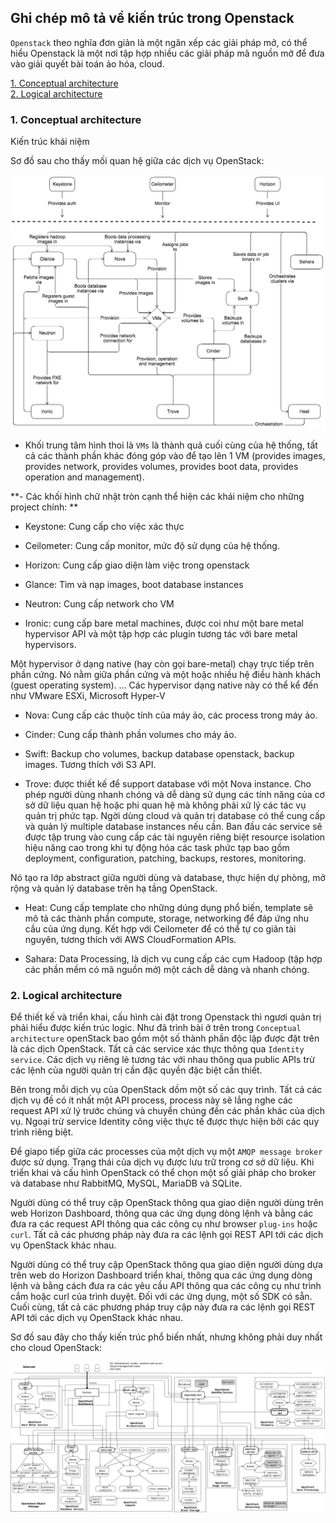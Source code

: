 ## Ghi chép mô tả về kiến trúc trong Openstack

`Openstack` theo nghĩa đơn giản là một ngăn xếp các giải pháp mở, có thể hiểu Openstack là một nơi tập hợp nhiều các giải pháp mã nguồn mở để đưa vào giải quyết bài toán ảo hóa, cloud.

[1. Conceptual architecture](#conceptual)<br>
[2. Logical architecture](#logical)<br>

<a name="conceptual"></a>
### 1. Conceptual architecture

Kiến trúc khái niệm

Sơ đồ sau cho thấy mối quan hệ giữa các dịch vụ OpenStack:

![](../images/kien-truc-openstack/openstack_kilo_conceptual_arch.png)

- Khối trung tâm hình thoi là `VMs` là thành quả cuối cùng của hệ thống, tất cả các thành phần khác đóng góp vào để tạo lên 1 VM (provides images, provides network, provides volumes, provides boot data, provides operation and management).

**- Các khối hình chữ nhật tròn cạnh thể hiện các khái niệm cho những project chính: **


- Keystone: Cung cấp cho việc xác thực

- Ceilometer: Cung cấp monitor, mức độ sử dụng của hệ thống.

- Horizon: Cung cấp giao diện làm việc trong openstack

- Glance: Tìm và nạp images, boot database instances

- Neutron: Cung cấp network cho VM

- Ironic: cung cấp bare metal machines, được coi như một bare metal hypervisor API và một tập hợp các plugin tương tác với bare metal hypervisors.

Một hypervisor ở dạng native (hay còn gọi bare-metal) chạy trực tiếp trên phần cứng. Nó nằm giữa phần cứng và một hoặc nhiều hệ điều hành khách (guest operating system). ... Các hypervisor dạng native này có thể kể đến như VMware ESXi, Microsoft Hyper-V

- Nova: Cung cấp các thuộc tính của máy ảo, các process trong máy ảo.

- Cinder: Cung cấp thành phần volumes cho máy ảo.

- Swift: Backup cho volumes, backup database openstack, backup images. Tương thích với S3 API.

- Trove: được thiết kế để support database với một Nova instance. Cho phép người dùng nhanh chóng và dễ dàng sử dụng các tính năng của cơ sở dữ liệu quan hệ hoặc phi quan hệ mà không phải xử lý các tác vụ quản trị phức tạp. Ngời dùng cloud và quản trị database có thể cung cấp và quản lý multiple database instances nếu cần. Ban đầu các service sẽ được tập trung vào cung cấp các tài nguyên riêng biệt resource isolation hiệu năng cao trong khi tự động hóa các task phức tạp bao gồm deployment, configuration, patching, backups, restores, monitoring.

Nó tạo ra lớp abstract giữa người dùng và database, thực hiện dự phòng, mở rộng và quản lý database trên hạ tầng OpenStack.

- Heat:  Cung cấp template cho những dúng dụng phổ biến, template sẽ mô tả các thành phần compute, storage, networking để đáp ứng nhu cầu của ứng dụng. Kết hợp với Ceilometer để có thể tự co giãn tài nguyên, tương thích với AWS CloudFormation APIs.

- Sahara: Data Processing, là dịch vụ cung cấp các cụm Hadoop (tập hợp các phần mềm có mã nguồn mở) một cách dễ dàng và nhanh chóng.

<a name="logical"></a>
### 2. Logical architecture

Để thiết kế và triển khai, cấu hình cài đặt trong Openstack thì ngươi quản trị phải hiểu được kiến trúc logic. Như đã trình bài ở trên trong `Conceptual architecture` openStack bao gồm một số thành phần độc lập được đặt trên là các dịch OpenStack. Tất cả các service xác thực thông qua `Identity service`. Các dịch vụ riêng lẻ tương tác với nhau thông qua public APIs trừ các lệnh của người quản trị cần đặc quyền đặc biệt cần thiết.

Bên trong mỗi dịch vụ của OpenStack dồm một số các quy trình. Tất cả các dịch vụ đề có ít nhất một API process, process này sẽ lắng nghe các request API xử lý trước chúng và chuyển chúng đến các phần khác của dịch vụ. Ngoại trừ service Identity công việc thực tế được thực hiện bởi các quy trình riêng biệt.

Để giapo tiếp giữa các processes của một dịch vụ một `AMQP message broker` được sử dụng. Trạng thái của dịch vụ được lưu trữ trong cơ sở dữ liệu. Khi triển khai và cấu hình OpenStack có thể chọn một số giải pháp cho  broker và database như RabbitMQ, MySQL, MariaDB và SQLite.

Người dùng có thể truy cập OpenStack thông qua giao diện người dùng trên web Horizon Dashboard, thông qua các ứng dụng dòng lệnh và bằng các đưa ra các request API thông qua các công cụ như browser `plug-ins` hoặc `curl`. Tất cả các phương pháp này đưa ra các lệnh gọi REST API tới các dịch vụ OpenStack khác nhau.

Người dùng có thể truy cập OpenStack thông qua giao diện người dùng dựa trên web do Horizon Dashboard triển khai, thông qua các ứng dụng dòng lệnh và bằng cách đưa ra các yêu cầu API thông qua các công cụ như trình cắm hoặc curl của trình duyệt. Đối với các ứng dụng, một số SDK có sẵn. Cuối cùng, tất cả các phương pháp truy cập này đưa ra các lệnh gọi REST API tới các dịch vụ OpenStack khác nhau. 

Sơ đồ sau đây cho thấy kiến trúc phổ biến nhất, nhưng không phải duy nhất cho cloud OpenStack:

![](../images/kien-truc-openstack/openstack-arch-kilo-logical-v1.png)

























